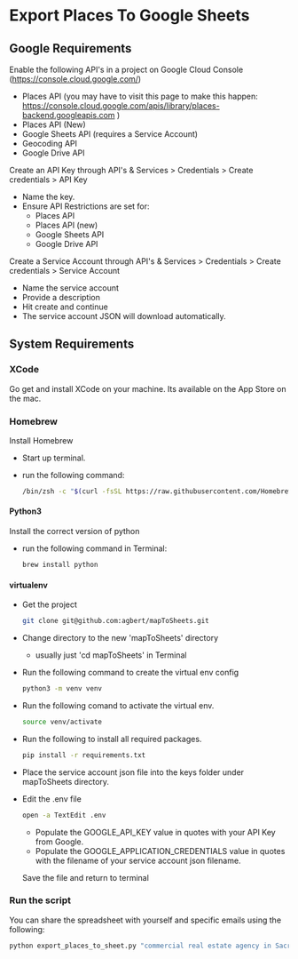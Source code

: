 # Export Places To Google Sheets

## Google Requirements

Enable the following API's in a project on Google Cloud Console (https://console.cloud.google.com/)
- Places API (you may have to visit this page to make this happen: https://console.cloud.google.com/apis/library/places-backend.googleapis.com
)
- Places API (New)
- Google Sheets API (requires a Service Account)
- Geocoding API
- Google Drive API

Create an API Key through API's & Services > Credentials > Create credentials > API Key
- Name the key. 
- Ensure API Restrictions are set for:
  - Places API
  - Places API (new)
  - Google Sheets API
  - Google Drive API

Create a Service Account through API's & Services > Credentials > Create credentials > Service Account
- Name the service account
- Provide a description
- Hit create and continue
- The service account JSON will download automatically.


## System Requirements

### XCode

Go get and install XCode on your machine. Its available on the App Store on the mac.

### Homebrew

Install Homebrew

- Start up terminal. 
- run the following command:

    ```zsh
    /bin/zsh -c "$(curl -fsSL https://raw.githubusercontent.com/Homebrew/install/HEAD/install.sh)"
    ```

#### Python3

Install the correct version of python

- run the following command in Terminal:

    ```zsh
    brew install python
    ```

#### virtualenv

- Get the project

    ```zsh
    git clone git@github.com:agbert/mapToSheets.git
    ```

- Change directory to the new 'mapToSheets' directory
    - usually just 'cd mapToSheets' in Terminal

- Run the following command to create the virtual env config

    ```zsh
    python3 -m venv venv
    ```

- Run the following comand to activate the virtual env.

    ```zsh
    source venv/activate
    ```

- Run the following to install all required packages.

    ```zsh
    pip install -r requirements.txt
    ```

- Place the service account json file into the keys folder under mapToSheets directory.

- Edit the .env file

    ```zsh
    open -a TextEdit .env
    ```

  - Populate the GOOGLE_API_KEY value in quotes with your API Key from Google.
  - Populate the GOOGLE_APPLICATION_CREDENTIALS value in quotes with the filename of your service account json filename.

  Save the file and return to terminal

### Run the script

You can share the spreadsheet with yourself and specific emails using the following:

```zsh
python export_places_to_sheet.py "commercial real estate agency in Sacramento CA" --share agbert@gmail.com:writer --share jasonharnum@gmail.com:reader --notify
```
